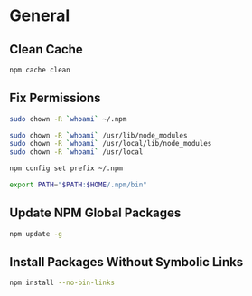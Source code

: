 # General

## Clean Cache

```sh
npm cache clean
```

## Fix Permissions

```sh
sudo chown -R `whoami` ~/.npm
```

```sh
sudo chown -R `whoami` /usr/lib/node_modules
sudo chown -R `whoami` /usr/local/lib/node_modules
sudo chown -R `whoami` /usr/local
```

```sh
npm config set prefix ~/.npm
```

```sh
export PATH="$PATH:$HOME/.npm/bin"
```

## Update NPM Global Packages

```sh
npm update -g
```

## Install Packages Without Symbolic Links

```sh
npm install --no-bin-links
```
